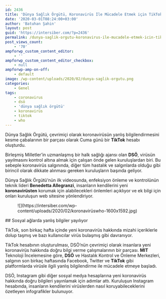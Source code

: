 ```yaml
---
id: 2436
title: 'Dünya Sağlık Örgütü, Koronavirüs İle Mücadele Etmek için TikTok&#8217;a Katıldı'
date: '2020-03-01T08:24:00+03:00'
author: 'Batuhan Şahin'
layout: post
guid: 'https://intersiber.com/?p=2436'
permalink: /dunya-saglik-orgutu-koronavirus-ile-mucadele-etmek-icin-tiktok-a-katildi/
post_views_count:
    - '70'
ampforwp_custom_content_editor:
    - ''
ampforwp_custom_content_editor_checkbox:
    - null
ampforwp-amp-on-off:
    - default
image: /wp-content/uploads/2020/02/dunya-saglik-orgutu.png
categories:
    - Genel
tags:
    - coronavirus
    - dsö
    - 'dünya sağlık örgütü'
    - koronavirüs
    - tiktok
    - who
---
```


Dünya Sağlık Örgütü, çevrimiçi olarak koronavirüsün yanlış bilgilendirmesini kesme çabalarının bir parçası olarak Cuma günü bir **TikTok** hesabı oluşturdu.

Birleşmiş Milletler’in uzmanlaşmış bir halk sağlığı ajansı olan **DSÖ**, virüsün yayılmasını kontrol altına almak için çalışan önde gelen kuruluşlardan biri. Bu sebeple koronavirüs salgınında, diğer tüm hastalık ve salgınlarda olduğu gibi birincil olarak dikkate alınması gereken kuruluşların başında geliyor.

Dünya Sağlık Örgütü’nün ilk videosunda, enfeksiyon önleme ve kontrolünün teknik lideri **Benedetta Allegranzi**, insanların kendilerini yeni **koronavirüsten** korumak için alabilecekleri önlemleri açıklıyor ve ek bilgi için onları kuruluşun web sitesine yönlendiriyor.

<figure class="wp-block-image size-large">![](https://intersiber.com/wp-content/uploads/2020/02/koronavirüswho-1600x1592.jpg)</figure>## Sosyal ağlarda yanlış bilgiler yayılıyor

TikTok, son birkaç hafta içinde yeni koronavirüs hakkında mizahi içeriklerle dolup taşmış ve bazı kullanıcılar virüs bulaşmış gibi davranıyor.

TikTok hesabının oluşturulması, DSÖ’nün çevrimiçi olarak insanlara yeni koronavirüs hakkında doğru bilgi verme çalışmalarının bir parçası. **MIT** Teknoloji İncelemesine göre, **DSÖ** ve Hastalık Kontrol ve Önleme Merkezleri, salgının son birkaç haftasında Facebook, Twitter ve **TikTok** gibi platformlarda virüsle ilgili yanlış bilgilendirme ile mücadele etmeye başladı.

DSÖ, Instagram gibi diğer sosyal medya hesaplarına yeni koronavirüs hakkında doğru bilgileri yayınlamak için adımlar attı. Kuruluşun Instagram hesabında, insanların kendilerini virüslerden nasıl koruyabileceklerini özetleyen infografikler bulunuyor.
